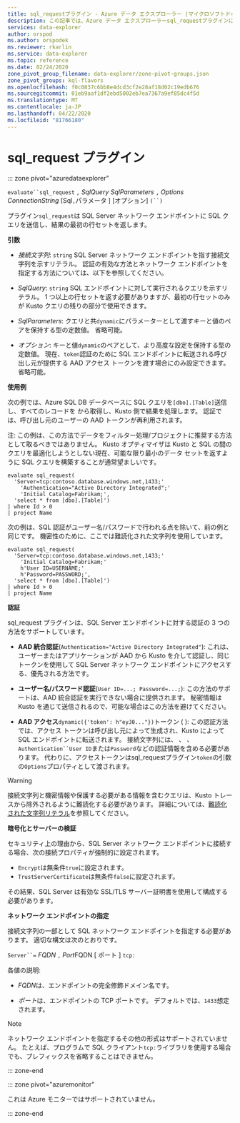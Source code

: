 ```yaml
---
title: sql_requestプラグイン - Azure データ エクスプローラー |マイクロソフトドキュメント
description: この記事では、Azure データ エクスプローラーsql_requestプラグインについて説明します。
services: data-explorer
author: orspod
ms.author: orspodek
ms.reviewer: rkarlin
ms.service: data-explorer
ms.topic: reference
ms.date: 02/24/2020
zone_pivot_group_filename: data-explorer/zone-pivot-groups.json
zone_pivot_groups: kql-flavors
ms.openlocfilehash: f0c0837c6bb8e4dcd3cf2e28af18d02c19edb676
ms.sourcegitcommit: 01eb9aaf1df2ebd5002eb7ea7367a9ef85dc4f5d
ms.translationtype: MT
ms.contentlocale: ja-JP
ms.lasthandoff: 04/22/2020
ms.locfileid: "81766180"
---
```

# <a name="sql_request-plugin"></a>sql_request プラグイン

::: zone pivot="azuredataexplorer"

  `evaluate``sql_request` `,` *SqlQuery* *SqlParameters* `,` *Options* *ConnectionString* [Sql`,`パラメータ ] [オプション] `(``)`

プラグイン`sql_request`は SQL Server ネットワーク エンドポイントに SQL クエリを送信し、結果の最初の行セットを返します。

**引数**

* *接続文字列*: `string` SQL Server ネットワーク エンドポイントを指す接続文字列を示すリテラル。 認証の有効な方法とネットワーク エンドポイントを指定する方法については、以下を参照してください。

* *SqlQuery*: `string` SQL エンドポイントに対して実行されるクエリを示すリテラル。 1 つ以上の行セットを返す必要がありますが、最初の行セットのみが Kusto クエリの残りの部分で使用できます。

* *SqlParameters*: クエリと共`dynamic`にパラメーターとして渡すキーと値のペアを保持する型の定数値。 省略可能。
  
* *オプション*: キーと値`dynamic`のペアとして、より高度な設定を保持する型の定数値。 現在、`token`認証のために SQL エンドポイントに転送される呼び出し元が提供する AAD アクセス トークンを渡す場合にのみ設定できます。 省略可能。

**使用例**

次の例では、Azure SQL DB データベースに SQL クエリを`[dbo].[Table]`送信し、すべてのレコードを から取得し、Kusto 側で結果を処理します。 認証では、呼び出し元のユーザーの AAD トークンが再利用されます。

注: この例は、この方法でデータをフィルター処理/プロジェクトに推奨する方法として取るべきではありません。 Kusto オプティマイザは Kusto と SQL の間のクエリを最適化しようとしない現在、可能な限り最小のデータ セットを返すように SQL クエリを構築することが通常望ましいです。

```kusto
evaluate sql_request(
  'Server=tcp:contoso.database.windows.net,1433;'
    'Authentication="Active Directory Integrated";'
    'Initial Catalog=Fabrikam;',
  'select * from [dbo].[Table]')
| where Id > 0
| project Name
```

次の例は、SQL 認証がユーザー名/パスワードで行われる点を除いて、前の例と同じです。 機密性のために、ここでは難読化された文字列を使用しています。

```kusto
evaluate sql_request(
  'Server=tcp:contoso.database.windows.net,1433;'
    'Initial Catalog=Fabrikam;'
    h'User ID=USERNAME;'
    h'Password=PASSWORD;',
  'select * from [dbo].[Table]')
| where Id > 0
| project Name
```

**認証**

sql_request プラグインは、SQL Server エンドポイントに対する認証の 3 つの方法をサポートしています。

* **AAD 統合認証**(`Authentication="Active Directory Integrated"`): これは、ユーザーまたはアプリケーションが AAD から Kusto を介して認証し、同じトークンを使用して SQL Server ネットワーク エンドポイントにアクセスする、優先される方法です。

* **ユーザー名/パスワード認証**(`User ID=...; Password=...;`): この方法のサポートは、AAD 統合認証を実行できない場合に提供されます。 秘密情報は Kusto を通じて送信されるので、可能な場合はこの方法を避けてください。

* **AAD アクセス**`dynamic({'token': h"eyJ0..."})`トークン ( ): この認証方法では、アクセス トークンは呼び出し元によって生成され、Kusto によって SQL エンドポイントに転送されます。 接続文字列には、 、 、`Authentication``User ID`または`Password`などの認証情報を含める必要があります。 代わりに、アクセストークンはsql_requestプラグイン`token`の引数の`Options`プロパティとして渡されます。
     
> [!WARNING]
> 接続文字列と機密情報や保護する必要がある情報を含むクエリは、Kusto トレースから除外されるように難読化する必要があります。
> 詳細については、[難読化された文字列リテラル](scalar-data-types/string.md#obfuscated-string-literals)を参照してください。

**暗号化とサーバーの検証**

セキュリティ上の理由から、SQL Server ネットワーク エンドポイントに接続する場合、次の接続プロパティが強制的に設定されます。

* `Encrypt`は無条件`true`に設定されます。
* `TrustServerCertificate`は無条件`false`に設定されます。

その結果、SQL Server は有効な SSL/TLS サーバー証明書を使用して構成する必要があります。

**ネットワーク エンドポイントの指定**

接続文字列の一部として SQL ネットワーク エンドポイントを指定する必要があります。
適切な構文は次のとおりです。

`Server``=` *FQDN* `,` *Port*FQDN [ ポート ] `tcp:`

各値の説明:

* *FQDN*は、エンドポイントの完全修飾ドメイン名です。

* *ポート*は、エンドポイントの TCP ポートです。 デフォルトでは、`1433`想定されます。

> [!NOTE]
> ネットワーク エンドポイントを指定するその他の形式はサポートされていません。
> たとえば、プログラムで SQL クライアント`tcp:`ライブラリを使用する場合でも、プレフィックスを省略することはできません。



::: zone-end

::: zone pivot="azuremonitor"

これは Azure モニターではサポートされていません。

::: zone-end

